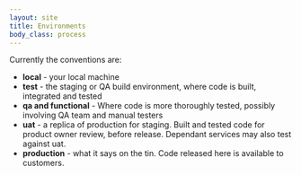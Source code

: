 ```yaml
---
layout: site
title: Environments
body_class: process
---
```


Currently the conventions are:

* **local** - your local machine
* **test** - the staging or QA build environment, where code is built, integrated and tested
* **qa and functional** - Where code is more thoroughly tested, possibly involving QA team and manual testers
* **uat** - a replica of production for staging. Built and tested code for product owner review, before release. Dependant services may also test against uat.
* **production** - what it says on the tin. Code released here is available to customers.
 